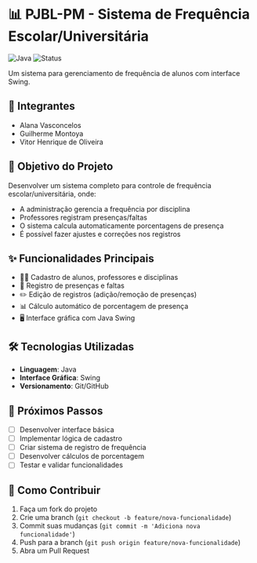 # 📊 PJBL-PM - Sistema de Frequência Escolar/Universitária

![Java](https://img.shields.io/badge/Java-Swing-orange?logo=java)
![Status](https://img.shields.io/badge/Status-Em%20Desenvolvimento-blue)

Um sistema para gerenciamento de frequência de alunos com interface Swing.

## 👥 Integrantes
- Alana Vasconcelos
- Guilherme Montoya
- Vitor Henrique de Oliveira

## 🎯 Objetivo do Projeto
Desenvolver um sistema completo para controle de frequência escolar/universitária, onde:
- A administração gerencia a frequência por disciplina
- Professores registram presenças/faltas
- O sistema calcula automaticamente porcentagens de presença
- É possível fazer ajustes e correções nos registros

## ✨ Funcionalidades Principais
- 🧑‍🎓 Cadastro de alunos, professores e disciplinas
- 📅 Registro de presenças e faltas
- ✏️ Edição de registros (adição/remoção de presenças)
- 📊 Cálculo automático de porcentagem de presença
- 🖥️ Interface gráfica com Java Swing

## 🛠️ Tecnologias Utilizadas
- **Linguagem**: Java
- **Interface Gráfica**: Swing
- **Versionamento**: Git/GitHub

## 📌 Próximos Passos
- [ ] Desenvolver interface básica
- [ ] Implementar lógica de cadastro
- [ ] Criar sistema de registro de frequência
- [ ] Desenvolver cálculos de porcentagem
- [ ] Testar e validar funcionalidades

## 📝 Como Contribuir
1. Faça um fork do projeto
2. Crie uma branch (`git checkout -b feature/nova-funcionalidade`)
3. Commit suas mudanças (`git commit -m 'Adiciona nova funcionalidade'`)
4. Push para a branch (`git push origin feature/nova-funcionalidade`)
5. Abra um Pull Request
